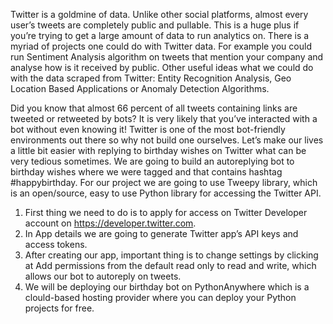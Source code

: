Twitter is a goldmine of data. Unlike other social platforms, almost every user’s tweets are completely public and pullable. This is a huge plus if you’re trying to get a large amount of data to run analytics on. There is a myriad of projects one could do with Twitter data. For example you could run Sentiment Analysis algorithm on tweets that mention your company and analyse how is it received by public. Other useful ideas what we could do with the data scraped from Twitter: Entity Recognition Analysis, Geo Location Based Applications or Anomaly Detection Algorithms.

Did you know that almost 66 percent of all tweets containing links are tweeted or retweeted by bots? It is very likely that you’ve interacted with a bot without even knowing it! Twitter is one of the most bot-friendly environments out there so why not build one ourselves.
Let’s make our lives a little bit easier with replying to birthday wishes on Twitter what can be very tedious sometimes. We are going to build an autoreplying bot to birthday wishes where we were tagged and that contains hashtag #happybirthday. For our project we are going to use Tweepy library, which is an open/source, easy to use Python library for accessing the Twitter API.
1.	First thing we need to do is to apply for access on Twitter Developer account on https://developer.twitter.com. 
2.	In App details we are going to generate Twitter app’s API keys and access tokens.
3.	After creating our app, important thing is to change settings by clicking at Add permissions from the default read only to read and write, which allows our bot to autoreply on tweets. 
4.	We will be deploying our birthday bot on PythonAnywhere which is a clould-based hosting provider where you can deploy your Python projects for free.
